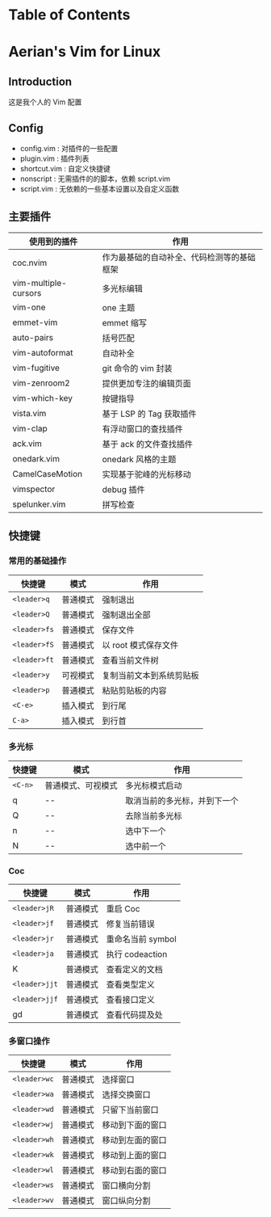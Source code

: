 
# Table of Contents

# Aerian's Vim for Linux

## Introduction

这是我个人的 Vim 配置

## Config

-   config.vim : 对插件的一些配置
-   plugin.vim : 插件列表
-   shortcut.vim : 自定义快捷键
-   nonscript : 无需插件的的脚本，依赖 script.vim
-   script.vim : 无依赖的一些基本设置以及自定义函数

## 主要插件

| 使用到的插件         | 作用                                       |
| -------------------- | ------------------------------------------ |
| coc.nvim             | 作为最基础的自动补全、代码检测等的基础框架 |
| vim-multiple-cursors | 多光标编辑                                 |
| vim-one              | one 主题                                   |
| emmet-vim            | emmet 缩写                                 |
| auto-pairs           | 括号匹配                                   |
| vim-autoformat       | 自动补全                                   |
| vim-fugitive         | git 命令的 vim 封装                        |
| vim-zenroom2         | 提供更加专注的编辑页面                     |
| vim-which-key        | 按键指导                                   |
| vista.vim            | 基于 LSP 的 Tag 获取插件                   |
| vim-clap             | 有浮动窗口的查找插件                       |
| ack.vim              | 基于 ack 的文件查找插件                    |
| onedark.vim          | onedark 风格的主题                         |
| CamelCaseMotion      | 实现基于驼峰的光标移动                     |
| vimspector           | debug 插件                                 |
| spelunker.vim        | 拼写检查                                   |

## 快捷键

### 常用的基础操作

| 快捷键  | 模式               | 作用                         |
| ------- | ------------------ | ---------------------------- |
| `<leader>q` | 普通模式 | 强制退出 |
| `<leader>Q` | 普通模式 | 强制退出全部 |
| `<leader>fs` | 普通模式 | 保存文件 |
| `<leader>fS` | 普通模式 | 以 root 模式保存文件 |
| `<leader>ft` | 普通模式 | 查看当前文件树 |
| `<leader>y` | 可视模式 | 复制当前文本到系统剪贴板 |
| `<leader>p` | 普通模式 | 粘贴剪贴板的内容 |
| `<C-e>` | 插入模式 | 到行尾 |
| `C-a>` | 插入模式 | 到行首 |

### 多光标

| 快捷键  | 模式               | 作用                         |
| ------- | ------------------ | ---------------------------- |
| `<C-n>` | 普通模式、可视模式 | 多光标模式启动               |
| q       | --                 | 取消当前的多光标，并到下一个 |
| Q       | --                 | 去除当前多光标               |
| n       | --                 | 选中下一个                   |
| N       | --                 | 选中前一个                   |

### Coc

| 快捷键        | 模式     | 作用              |
| ------------- | -------- | ----------------- |
| `<leader>jR`  | 普通模式 | 重启 Coc          |
| `<leader>jf`  | 普通模式 | 修复当前错误      |
| `<leader>jr`  | 普通模式 | 重命名当前 symbol |
| `<leader>ja`  | 普通模式 | 执行 codeaction   |
| K             | 普通模式 | 查看定义的文档    |
| `<leader>jjt` | 普通模式 | 查看类型定义      |
| `<leader>jjf` | 普通模式 | 查看接口定义      |
| gd            | 普通模式 | 查看代码提及处    |

### 多窗口操作

| 快捷键       | 模式     | 作用             |
| ------------ | -------- | ---------------- |
| `<leader>wc` | 普通模式 | 选择窗口         |
| `<leader>wa` | 普通模式 | 选择交换窗口     |
| `<leader>wd` | 普通模式 | 只留下当前窗口   |
| `<leader>wj` | 普通模式 | 移动到下面的窗口 |
| `<leader>wh` | 普通模式 | 移动到左面的窗口 |
| `<leader>wk` | 普通模式 | 移动到上面的窗口 |
| `<leader>wl` | 普通模式 | 移动到右面的窗口 |
| `<leader>ws` | 普通模式 | 窗口横向分割     |
| `<leader>wv` | 普通模式 | 窗口纵向分割     |


